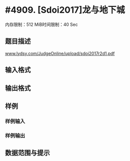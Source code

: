 # #4909. [Sdoi2017]龙与地下城

内存限制：512 MiB时间限制：40 Sec

## 题目描述

 www.lydsy.com/JudgeOnline/upload/sdoi2017r2d1.pdf

## 输入格式

## 输出格式

## 样例

### 样例输入

### 样例输出

## 数据范围与提示
